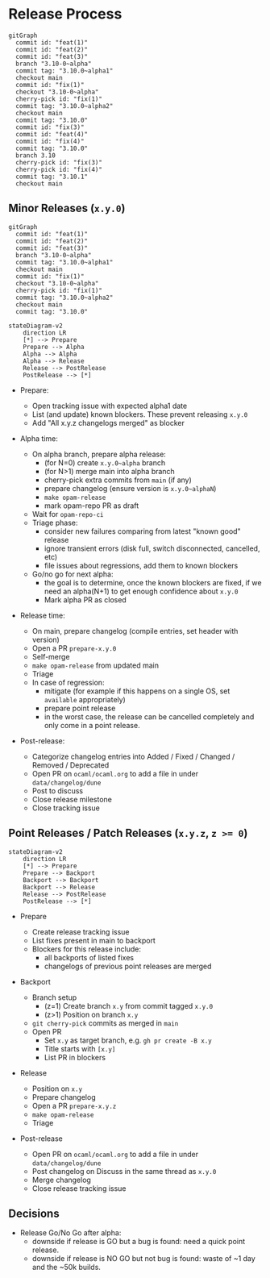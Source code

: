 # Release Process

```mermaid
gitGraph
  commit id: "feat(1)"
  commit id: "feat(2)"
  commit id: "feat(3)"
  branch "3.10-0~alpha"
  commit tag: "3.10.0~alpha1"
  checkout main
  commit id: "fix(1)"
  checkout "3.10-0~alpha"
  cherry-pick id: "fix(1)"
  commit tag: "3.10.0~alpha2"
  checkout main
  commit tag: "3.10.0"
  commit id: "fix(3)"
  commit id: "feat(4)"
  commit id: "fix(4)"
  commit tag: "3.10.0"
  branch 3.10
  cherry-pick id: "fix(3)"
  cherry-pick id: "fix(4)"
  commit tag: "3.10.1"
  checkout main
```

## Minor Releases (`x.y.0`)

```mermaid
gitGraph
  commit id: "feat(1)"
  commit id: "feat(2)"
  commit id: "feat(3)"
  branch "3.10-0~alpha"
  commit tag: "3.10.0~alpha1"
  checkout main
  commit id: "fix(1)"
  checkout "3.10-0~alpha"
  cherry-pick id: "fix(1)"
  commit tag: "3.10.0~alpha2"
  checkout main
  commit tag: "3.10.0"
```

```mermaid
stateDiagram-v2
    direction LR
    [*] --> Prepare
    Prepare --> Alpha
    Alpha --> Alpha
    Alpha --> Release
    Release --> PostRelease
    PostRelease --> [*]
```

- Prepare:
  - Open tracking issue with expected alpha1 date
  - List (and update) known blockers. These prevent releasing `x.y.0`
  - Add "All x.y.z changelogs merged" as blocker

- Alpha time:
  - On alpha branch, prepare alpha release:
    - (for N=0) create `x.y.0~alpha` branch
    - (for N>1) merge main into alpha branch
    - cherry-pick extra commits from `main` (if any)
    - prepare changelog (ensure version is `x.y.0~alphaN`)
    - `make opam-release`
    - mark opam-repo PR as draft
  - Wait for `opam-repo-ci`
  - Triage phase:
    - consider new failures comparing from latest "known good" release
    - ignore transient errors (disk full, switch disconnected, cancelled, etc)
    - file issues about regressions, add them to known blockers
  - Go/no go for next alpha:
    - the goal is to determine, once the known blockers are fixed, if we need
      an alpha(N+1) to get enough confidence about `x.y.0`
    - Mark alpha PR as closed

- Release time:
  - On main, prepare changelog (compile entries, set header with version)
  - Open a PR `prepare-x.y.0`
  - Self-merge
  - `make opam-release` from updated main
  - Triage
  - In case of regression:
    - mitigate (for example if this happens on a single OS, set `available`
      appropriately)
    - prepare point release
    - in the worst case, the release can be cancelled completely and only come
      in a point release.

- Post-release:
  - Categorize changelog entries into Added / Fixed / Changed / Removed / Deprecated
  - Open PR on `ocaml/ocaml.org` to add a file in under `data/changelog/dune`
  - Post to discuss
  - Close release milestone
  - Close tracking issue

## Point Releases / Patch Releases (`x.y.z`, `z >= 0`)

```mermaid
stateDiagram-v2
    direction LR
    [*] --> Prepare
    Prepare --> Backport
    Backport --> Backport
    Backport --> Release
    Release --> PostRelease
    PostRelease --> [*]
```

- Prepare
  - Create release tracking issue
  - List fixes present in main to backport
  - Blockers for this release include:
    - all backports of listed fixes
    - changelogs of previous point releases are merged

- Backport
  - Branch setup
    - (z=1) Create branch `x.y` from commit tagged `x.y.0`
    - (z>1) Position on branch `x.y`
  - `git cherry-pick` commits as merged in `main`
  - Open PR
    - Set `x.y` as target branch, e.g. `gh pr create -B x.y`
    - Title starts with `[x.y]`
    - List PR in blockers

- Release
  - Position on `x.y`
  - Prepare changelog
  - Open a PR `prepare-x.y.z`
  - `make opam-release`
  - Triage

- Post-release
  - Open PR on `ocaml/ocaml.org` to add a file in under `data/changelog/dune`
  - Post changelog on Discuss in the same thread as `x.y.0`
  - Merge changelog
  - Close release tracking issue

## Decisions

- Release Go/No Go after alpha:
  - downside if release is GO but a bug is found: need a quick point release.
  - downside if release is NO GO but not bug is found: waste of ~1 day and
    the ~50k builds.
